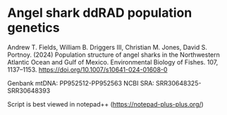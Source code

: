 # Angel shark ddRAD population genetics
Andrew T. Fields, William B. Driggers III, Christian M. Jones, David S. Portnoy. (2024) Population structure of angel sharks in the Northwestern Atlantic Ocean and Gulf of Mexico. Environmental Biology of Fishes. 107, 1137–1153. https://doi.org/10.1007/s10641-024-01608-0

Genbank mtDNA: PP952512-PP952563
NCBI SRA: SRR30648325-SRR30648393

Script is best viewed in notepad++ (https://notepad-plus-plus.org/)

